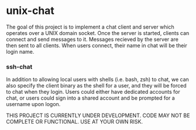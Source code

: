 unix-chat
========

The goal of this project is to implement a chat client and server which operates over a UNIX domain socket.
Once the server is started, clients can connect and send messages to it. Messages recieved by the server are then sent
to all clients. When users connect, their name in chat will be their login name.

### ssh-chat
In addition to allowing local users with shells (i.e. bash, zsh) to chat, we can also specify the client binary as the shell for a user,
and they will be forced to chat when they login. Users could either have dedicated accounts for chat, or users could sign into a shared
account and be prompted for a username upon logon.

THIS PROJECT IS CURRENTLY UNDER DEVELOPMENT.
CODE MAY NOT BE COMPLETE OR FUNCTIONAL.
USE AT YOUR OWN RISK.
